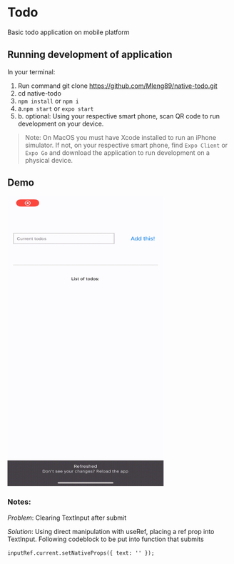 # Todo

Basic todo application on mobile platform

## Running development of application

In your terminal:

1. Run command git clone https://github.com/Mleng89/native-todo.git
2. cd native-todo
3. `npm install` or `npm i`
4. a.`npm start` or `expo start`
5. b. optional: Using your respective smart phone, scan QR code to run development on your device.

> Note: On MacOS you must have Xcode installed to run an iPhone simulator. If not, on your respective smart phone, find `Expo Client` or `Expo Go` and download the application to run development on a physical device.

## Demo

<img src="./assets/demo.gif" width="350" height="650"/>

### Notes:

_Problem_: Clearing TextInput after submit

_Solution_: Using direct manipulation with useRef, placing a ref prop into TextInput.
Following codeblock to be put into function that submits

```
inputRef.current.setNativeProps({ text: '' });
```
